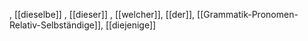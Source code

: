 , [[dieselbe]]
, [[dieser]]
, [[welcher]], [[der]], [[Grammatik-Pronomen-Relativ-Selbständige]], [[diejenige]]